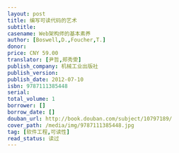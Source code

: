```yaml
---
layout: post
title: 编写可读代码的艺术
subtitle: 
casename: Web架构师的基本素养
author: [Boswell,D.,Foucher,T.]
donor: 
price: CNY 59.00
translator: [尹哲,郑秀雯]
publish_company: 机械工业出版社
publish_version: 
publish_date: 2012-07-10
isbn: 9787111385448
serial: 
total_volume: 1
borrower: []
borrow_date: []
douban_url: http://book.douban.com/subject/10797189/
cover_path: /media/img/9787111385448.jpg
tag: [软件工程,可读性]
read_status: 读过
---
```

